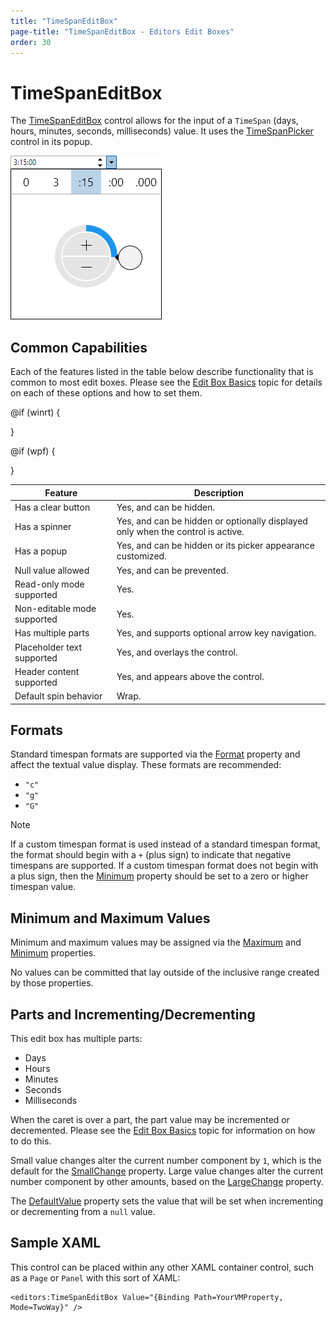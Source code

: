 ```yaml
---
title: "TimeSpanEditBox"
page-title: "TimeSpanEditBox - Editors Edit Boxes"
order: 30
---
```

# TimeSpanEditBox

The [TimeSpanEditBox](xref:@ActiproUIRoot.Controls.Editors.TimeSpanEditBox) control allows for the input of a `TimeSpan` (days, hours, minutes, seconds, milliseconds) value.  It uses the [TimeSpanPicker](../pickers/timespanpicker.md) control in its popup.

![Screenshot](../images/timespaneditbox-opened.png)

## Common Capabilities

Each of the features listed in the table below describe functionality that is common to most edit boxes.  Please see the [Edit Box Basics](parteditboxbase.md) topic for details on each of these options and how to set them.

<table>
<thead>

<tr>
<th>Feature</th>
<th>Description</th>
</tr>

</thead>
<tbody>

@if (winrt) {
<tr>
<td>Has a clear button</td>
<td>Yes, and can be hidden.</td>
</tr>
}

@if (wpf) {
<tr>
<td>Has a spinner</td>
<td>Yes, and can be hidden or optionally displayed only when the control is active.</td>
</tr>
}

<tr>
<td>Has a popup</td>
<td>Yes, and can be hidden or its picker appearance customized.</td>
</tr>

<tr>
<td>Null value allowed</td>
<td>Yes, and can be prevented.</td>
</tr>

<tr>
<td>Read-only mode supported</td>
<td>Yes.</td>
</tr>

<tr>
<td>Non-editable mode supported</td>
<td>Yes.</td>
</tr>

<tr>
<td>Has multiple parts</td>
<td>Yes, and supports optional arrow key navigation.</td>
</tr>

<tr>
<td>Placeholder text supported</td>
<td>Yes, and overlays the control.</td>
</tr>

<tr>
<td>Header content supported</td>
<td>Yes, and appears above the control.</td>
</tr>

<tr>
<td>Default spin behavior</td>
<td>Wrap.</td>
</tr>

</tbody>
</table>

## Formats

Standard timespan formats are supported via the [Format](xref:@ActiproUIRoot.Controls.Editors.TimeSpanEditBox.Format) property and affect the textual value display.  These formats are recommended:

- `"c"`
- `"g"`
- `"G"`

> [!NOTE]
> If a custom timespan format is used instead of a standard timespan format, the format should begin with a `+` (plus sign) to indicate that negative timespans are supported.  If a custom timespan format does not begin with a plus sign, then the [Minimum](xref:@ActiproUIRoot.Controls.Editors.TimeSpanEditBox.Minimum) property should be set to a zero or higher timespan value.

## Minimum and Maximum Values

Minimum and maximum values may be assigned via the [Maximum](xref:@ActiproUIRoot.Controls.Editors.TimeSpanEditBox.Maximum) and [Minimum](xref:@ActiproUIRoot.Controls.Editors.TimeSpanEditBox.Minimum) properties.

No values can be committed that lay outside of the inclusive range created by those properties.

## Parts and Incrementing/Decrementing

This edit box has multiple parts:

- Days
- Hours
- Minutes
- Seconds
- Milliseconds

When the caret is over a part, the part value may be incremented or decremented.  Please see the [Edit Box Basics](parteditboxbase.md) topic for information on how to do this.

Small value changes alter the current number component by `1`, which is the default for the [SmallChange](xref:@ActiproUIRoot.Controls.Editors.TimeSpanEditBox.SmallChange) property.  Large value changes alter the current number component by other amounts, based on the [LargeChange](xref:@ActiproUIRoot.Controls.Editors.TimeSpanEditBox.LargeChange) property.

The [DefaultValue](xref:@ActiproUIRoot.Controls.Editors.TimeSpanEditBox.DefaultValue) property sets the value that will be set when incrementing or decrementing from a `null` value.

## Sample XAML

This control can be placed within any other XAML container control, such as a `Page` or `Panel` with this sort of XAML:

```xaml
<editors:TimeSpanEditBox Value="{Binding Path=YourVMProperty, Mode=TwoWay}" />
```
